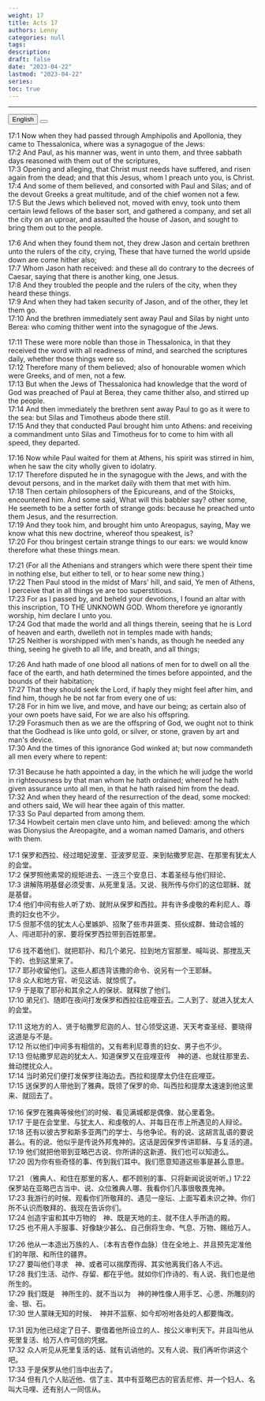 ```yaml
---
weight: 17
title: Acts 17
authors: Lenny
categories: null
tags: 
description: 
draft: false
date: "2023-04-22"
lastmod: "2023-04-22"
series:
toc: true
---
```



<!--more-->
---

<!-- Tab links -->
<div class="tab">
  <button class="tablinks active" onclick="tablabel(event, 'english')">English</button>
  <button class="tablinks" onclick="tablabel(event, 'chinese')"></button>
  
</div>

<!-- Tab content -->
<div id="english" class="tabcontent" style="display:block">

17:1 Now when they had passed through Amphipolis and Apollonia, they came to Thessalonica, where was a synagogue of the Jews:  
17:2 And Paul, as his manner was, went in unto them, and three sabbath days reasoned with them out of the scriptures,  
17:3 Opening and alleging, that Christ must needs have suffered, and risen again from the dead; and that this Jesus, whom I preach unto you, is Christ.  
17:4 And some of them believed, and consorted with Paul and Silas; and of the devout Greeks a great multitude, and of the chief women not a few.  
17:5 But the Jews which believed not, moved with envy, took unto them certain lewd fellows of the baser sort, and gathered a company, and set all the city on an uproar, and assaulted the house of Jason, and sought to bring them out to the people.  

17:6 And when they found them not, they drew Jason and certain brethren unto the rulers of the city, crying, These that have turned the world upside down are come hither also;  
17:7 Whom Jason hath received: and these all do contrary to the decrees of Caesar, saying that there is another king, one Jesus.  
17:8 And they troubled the people and the rulers of the city, when they heard these things.  
17:9 And when they had taken security of Jason, and of the other, they let them go.  
17:10 And the brethren immediately sent away Paul and Silas by night unto Berea: who coming thither went into the synagogue of the Jews.  

17:11 These were more noble than those in Thessalonica, in that they received the word with all readiness of mind, and searched the scriptures daily, whether those things were so.  
17:12 Therefore many of them believed; also of honourable women which were Greeks, and of men, not a few.  
17:13 But when the Jews of Thessalonica had knowledge that the word of God was preached of Paul at Berea, they came thither also, and stirred up the people.  
17:14 And then immediately the brethren sent away Paul to go as it were to the sea: but Silas and Timotheus abode there still.  
17:15 And they that conducted Paul brought him unto Athens: and receiving a commandment unto Silas and Timotheus for to come to him with all speed, they departed.  

17:16 Now while Paul waited for them at Athens, his spirit was stirred in him, when he saw the city wholly given to idolatry.  
17:17 Therefore disputed he in the synagogue with the Jews, and with the devout persons, and in the market daily with them that met with him.  
17:18 Then certain philosophers of the Epicureans, and of the Stoicks, encountered him. And some said, What will this babbler say? other some, He seemeth to be a setter forth of strange gods: because he preached unto them Jesus, and the resurrection.  
17:19 And they took him, and brought him unto Areopagus, saying, May we know what this new doctrine, whereof thou speakest, is?  
17:20 For thou bringest certain strange things to our ears: we would know therefore what these things mean.  

17:21 (For all the Athenians and strangers which were there spent their time in nothing else, but either to tell, or to hear some new thing.)  
17:22 Then Paul stood in the midst of Mars' hill, and said, Ye men of Athens, I perceive that in all things ye are too superstitious.  
17:23 For as I passed by, and beheld your devotions, I found an altar with this inscription, TO THE UNKNOWN GOD. Whom therefore ye ignorantly worship, him declare I unto you.  
17:24 God that made the world and all things therein, seeing that he is Lord of heaven and earth, dwelleth not in temples made with hands;  
17:25 Neither is worshipped with men's hands, as though he needed any thing, seeing he giveth to all life, and breath, and all things;  

17:26 And hath made of one blood all nations of men for to dwell on all the face of the earth, and hath determined the times before appointed, and the bounds of their habitation;  
17:27 That they should seek the Lord, if haply they might feel after him, and find him, though he be not far from every one of us:  
17:28 For in him we live, and move, and have our being; as certain also of your own poets have said, For we are also his offspring.  
17:29 Forasmuch then as we are the offspring of God, we ought not to think that the Godhead is like unto gold, or silver, or stone, graven by art and man's device.  
17:30 And the times of this ignorance God winked at; but now commandeth all men every where to repent:  

17:31 Because he hath appointed a day, in the which he will judge the world in righteousness by that man whom he hath ordained; whereof he hath given assurance unto all men, in that he hath raised him from the dead.  
17:32 And when they heard of the resurrection of the dead, some mocked: and others said, We will hear thee again of this matter.  
17:33 So Paul departed from among them.  
17:34 Howbeit certain men clave unto him, and believed: among the which was Dionysius the Areopagite, and a woman named Damaris, and others with them.  
</div>

<div id="chinese" class="tabcontent">

17:1 保罗和西拉、经过暗妃波里、亚波罗尼亚、来到帖撒罗尼迦、在那里有犹太人的会堂。  
17:2 保罗照他素常的规矩进去、一连三个安息日、本着圣经与他们辩论、  
17:3 讲解陈明基督必须受害、从死里复活。又说、我所传与你们的这位耶稣、就是基督。  
17:4 他们中间有些人听了劝、就附从保罗和西拉。并有许多虔敬的希利尼人、尊贵的妇女也不少。  
17:5 但那不信的犹太人心里嫉妒、招聚了些市井匪类、搭伙成群、耸动合城的人、闯进耶孙的家、要将保罗西拉带到百姓那里。  

17:6 找不着他们、就把耶孙、和几个弟兄、拉到地方官那里、喊叫说、那搅乱天下的、也到这里来了。  
17:7 耶孙收留他们。这些人都违背该撒的命令、说另有一个王耶稣。  
17:8 众人和地方官、听见这话、就惊慌了。  
17:9 于是取了耶孙和其余之人的保状、就释放了他们。  
17:10 弟兄们、随即在夜间打发保罗和西拉往庇哩亚去。二人到了、就进入犹太人的会堂。  

17:11 这地方的人、贤于帖撒罗尼迦的人、甘心领受这道、天天考查圣经、要晓得这道是与不是。  
17:12 所以他们中间多有相信的。又有希利尼尊贵的妇女、男子也不少。  
17:13 但帖撒罗尼迦的犹太人、知道保罗又在庇哩亚传　神的道、也就往那里去、耸动搅扰众人。  
17:14 当时弟兄们便打发保罗往海边去。西拉和提摩太仍住在庇哩亚。  
17:15 送保罗的人带他到了雅典。既领了保罗的命、叫西拉和提摩太速速到他这里来、就回去了。  

17:16 保罗在雅典等候他们的时候、看见满城都是偶像、就心里着急。  
17:17 于是在会堂里、与犹太人、和虔敬的人、并每日在市上所遇见的人辩论。  
17:18 还有以彼古罗和斯多亚两门的学士、与他争论。有的说、这胡言乱语的要说甚么。有的说、他似乎是传说外邦鬼神的。这话是因保罗传讲耶稣、与复活的道。  
17:19 他们就把他带到亚略巴古说、你所讲的这新道、我们也可以知道么。  
17:20 因为你有些奇怪的事、传到我们耳中。我们愿意知道这些事是甚么意思。  

17:21 （雅典人、和住在那里的客人、都不顾别的事、只将新闻说说听听。)
17:22 保罗站在亚略巴古当中、说、众位雅典人哪、我看你们凡事很敬畏鬼神。  
17:23 我游行的时候、观看你们所敬拜的、遇见一座坛、上面写着未识之神。你们所不认识而敬拜的、我现在告诉你们。  
17:24 创造宇宙和其中万物的　神、既是天地的主、就不住人手所造的殿。  
17:25 也不用人手服事、好像缺少甚么、自己倒将生命、气息、万物、赐给万人。  

17:26 他从一本造出万族的人、〔本有古卷作血脉〕住在全地上、并且预先定准他们的年限、和所住的疆界。  
17:27 要叫他们寻求　神、或者可以揣摩而得、其实他离我们各人不远。  
17:28 我们生活、动作、存留、都在乎他。就如你们作诗的、有人说、我们也是他所生的。  
17:29 我们既是　神所生的、就不当以为　神的神性像人用手艺、心思、所雕刻的金、银、石。  
17:30 世人蒙昧无知的时候、　神并不监察、如今却吩咐各处的人都要悔改。  

17:31 因为他已经定了日子、要借着他所设立的人、按公义审判天下。并且叫他从死里复活、给万人作可信的凭据。  
17:32 众人听见从死里复活的话、就有讥诮他的。又有人说、我们再听你讲这个吧。  
17:33 于是保罗从他们当中出去了。  
17:34 但有几个人贴近他、信了主、其中有亚略巴古的官丢尼修、并一个妇人、名叫大马哩、还有别人一同信从。  
</div>